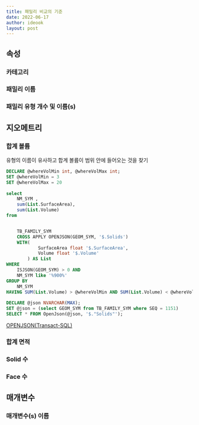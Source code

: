 ```yaml
---
title: 패밀리 비교의 기준
date: 2022-06-17
author: ideook
layout: post
---
```


## 속성

### 카테고리

### 패밀리 이름

### 패밀리 유형 개수 및 이름(s)



## 지오메트리

### 합계 볼륨
유형의 이름이 유사하고 합계 볼륨이 범위 안에 들어오는 것을 찾기

```sql	
DECLARE @whereVolMin int, @whereVolMax int;
SET @whereVolMin = 3
SET @whereVolMax = 20
	
select 
	NM_SYM ,
	sum(List.SurfaceArea),
	sum(List.Volume)
from 


	TB_FAMILY_SYM
	CROSS APPLY OPENJSON(GEOM_SYM, '$.Solids')
	WITH(
			SurfaceArea float '$.SurfaceArea',
			Volume float '$.Volume'			
		) AS List
WHERE
	ISJSON(GEOM_SYM) > 0 AND 
	NM_SYM like '%900%'
GROUP BY 
	NM_SYM
HAVING SUM(List.Volume) > @whereVolMin AND SUM(List.Volume) < @whereVolMax 
	
DECLARE @json NVARCHAR(MAX);
SET @json = (select GEOM_SYM from TB_FAMILY_SYM where SEQ = 1151)	
SELECT * FROM OpenJson(@json, '$."Solids"');
```

[OPENJSON(Transact-SQL)](https://docs.microsoft.com/ko-kr/sql/t-sql/functions/openjson-transact-sql?view%3Dsql-server-ver16)


### 합계 면적

### Solid 수

### Face 수


## 매개변수

### 매개변수(s) 이름

